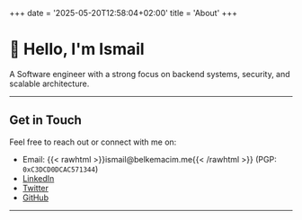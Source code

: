 +++
date = '2025-05-20T12:58:04+02:00'
title = 'About'
+++

# 👋 Hello, I'm Ismail

A Software engineer with a strong focus on backend systems, security, and scalable architecture.

---

## Get in Touch

Feel free to reach out or connect with me on:

- Email: {{< rawhtml >}}<style>div{display: contents} div.email>span:nth-child(2) {display: none}</style><div class="email">ismail<span>@</span>belk<span>em</span>acim.<span>me</span></div>{{< /rawhtml >}} (PGP: `0xC3DCD0DCAC571344`)
- [LinkedIn](https://linkedin.com/in/ismail-belkacim)
- [Twitter](https://x.com/xd4rker)
- [GitHub](https://github.com/xd4rker)

---
